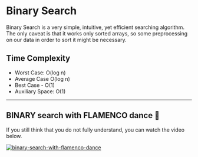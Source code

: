 # Binary Search
Binary Search is a very simple, intuitive, yet efficient searching algorithm. The only caveat is that it works only sorted arrays, so some preprocessing on our data in order to sort it might be necessary.

## Time Complexity
- Worst Case: O(log n)
- Average Case O(log n)
- Best Case - O(1)
- Auxiliary Space: O(1)

---
## BINARY search with FLAMENCO dance :slightly_smiling_face:
If you still think that you do not fully understand, you can watch the video below.

[![binary-search-with-flamenco-dance](https://img.youtube.com/vi/iP897Z5Nerk/0.jpg)](https://www.youtube.com/watch?v=iP897Z5Nerk)
